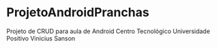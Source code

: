 # ProjetoAndroidPranchas

Projeto de CRUD para aula de Android Centro Tecnológico Universidade Positivo Vinicius Sanson
